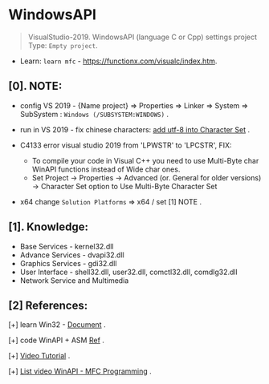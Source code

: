 # WindowsAPI

> VisualStudio-2019. WindowsAPI (language C or Cpp) settings project Type: `Empty project`.

- Learn: `learn mfc` - https://functionx.com/visualc/index.htm.

## [0]. NOTE:

- config VS 2019 - {Name project} => Properties => Linker => System => SubSystem : `Windows (/SUBSYSTEM:WINDOWS)` .

- run in VS 2019 - fix chinese characters: [add utf-8 into Character Set](https://learn.microsoft.com/en-us/cpp/build/reference/utf-8-set-source-and-executable-character-sets-to-utf-8?view=msvc-170#set-the-option-in-visual-studio-or-programmatically) .


- C4133 error visual studio 2019 from 'LPWSTR' to 'LPCSTR', FIX:
     * To compile your code in Visual C++ you need to use Multi-Byte char WinAPI functions instead of Wide char ones.
     * Set Project -> Properties -> Advanced (or. General for older versions) -> Character Set option to Use Multi-Byte Character Set

- x64 change `Solution Platforms` => x64 / set [1] NOTE .


## [1]. Knowledge:

* Base Services - kernel32.dll 
* Advance Services - dvapi32.dll
* Graphics Services - gdi32.dll
* User Interface - shell32.dll, user32.dll, comctl32.dll, comdlg32.dll
* Network Service and Multimedia 

## [2] References:

[+] learn Win32 - [Document](http://www.winprog.org/tutorial/start.html) .

[+] code WinAPI + ASM [Ref](https://www.youtube.com/watch?v=pdgmlto7Uwc) .

[+] [Video Tutorial](https://www.youtube.com/watch?v=yvWYggka30A) .

[+] [List video WinAPI - MFC Programming](https://www.youtube.com/watch?v=60O6B2Di5RE&list=PLfszubEEhakf7mGTDjsImyp-YGU69_S5k&index=42) .







      

      
